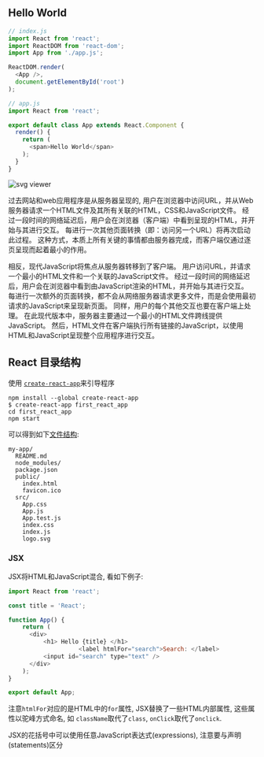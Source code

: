 ## Hello World

```javascript
// index.js
import React from 'react';
import ReactDOM from 'react-dom';
import App from './app.js';

ReactDOM.render(
  <App />, 
  document.getElementById('root')
);

// app.js
import React from 'react';

export default class App extends React.Component {
  render() {
    return (
      <span>Hello World</span>
    );
  }
}
```



![svg viewer](https://www.educative.io/api/collection/10370001/5687272380825600/page/5750085036015616/image/5191852874530816)



过去网站和web应用程序是从服务器呈现的, 用户在浏览器中访问URL，并从Web服务器请求一个HTML文件及其所有关联的HTML，CSS和JavaScript文件。 经过一段时间的网络延迟后，用户会在浏览器（客户端）中看到呈现的HTML，并开始与其进行交互。 每进行一次其他页面转换（即：访问另一个URL）将再次启动此过程。 这种方式，本质上所有关键的事情都由服务器完成，而客户端仅通过逐页呈现而起着最小的作用。

相反，现代JavaScript将焦点从服务器转移到了客户端。 用户访问URL，并请求一个最小的HTML文件和一个关联的JavaScript文件。 经过一段时间的网络延迟后，用户会在浏览器中看到由JavaScript渲染的HTML，并开始与其进行交互。 每进行一次额外的页面转换，都不会从网络服务器请求更多文件，而是会使用最初请求的JavaScript来呈现新页面。 同样，用户的每个其他交互也要在客户端上处理。 在此现代版本中，服务器主要通过一个最小的HTML文件跨线提供JavaScript。 然后，HTML文件在客户端执行所有链接的JavaScript，以使用HTML和JavaScript呈现整个应用程序进行交互。

## React 目录结构

使用 [`create-react-app`](https://github.com/facebook/create-react-app)来引导程序 

```shell
npm install --global create-react-app
$ create-react-app first_react_app
cd first_react_app
npm start
```

可以得到如下[文件结构](https://create-react-app.dev/docs/folder-structure/):

```
my-app/
  README.md
  node_modules/
  package.json
  public/
    index.html
    favicon.ico
  src/
    App.css
    App.js
    App.test.js
    index.css
    index.js
    logo.svg
```

### JSX

JSX将HTML和JavaScript混合, 看如下例子:

```javascript
import React from 'react';

const title = 'React';

function App() {
    return (
      <div>
          <h1> Hello {title} </h1>
					<label htmlFor="search">Search: </label>
          <input id="search" type="text" />
      </div>
    );
}

export default App;
```

注意`htmlFor`对应的是HTML中的`for`属性, JSX替换了一些HTML内部属性,  这些属性以驼峰方式命名, 如 `className`取代了`class`, `onClick`取代了`onclick`.

JSX的花括号中可以使用任意JavaScript表达式(expressions), 注意要与声明(statements)区分





















